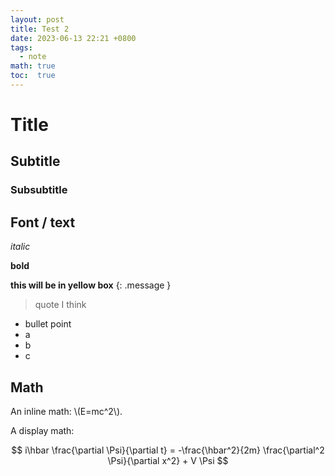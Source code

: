 ```yaml
---
layout: post
title: Test 2
date: 2023-06-13 22:21 +0800
tags: 
  - note
math: true
toc:  true
---
```


# Title
## Subtitle
### Subsubtitle

## Font / text
_italic_

**bold**

**this will be in yellow box**
{: .message }

> quote I think

- bullet point
- a
- b
- c


## Math
An inline math: \\\(E=mc^2\\\).

A display math:

$$
i\hbar \frac{\partial \Psi}{\partial t} = -\frac{\hbar^2}{2m}
\frac{\partial^2 \Psi}{\partial x^2} + V \Psi
$$
